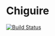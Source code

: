 # Chiguire

[![Build Status](https://github.com/doncamilom/Chiguire.jl/actions/workflows/CI.yml/badge.svg?branch=main)](https://github.com/doncamilom/Chiguire.jl/actions/workflows/CI.yml?query=branch%3Amain)
